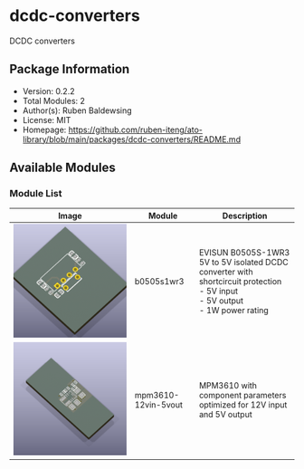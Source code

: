 # dcdc-converters

DCDC converters

## Package Information

- Version: 0.2.2
- Total Modules: 2
- Author(s): Ruben Baldewsing
- License: MIT
- Homepage: https://github.com/ruben-iteng/ato-library/blob/main/packages/dcdc-converters/README.md

## Available Modules

### Module List

| Image | Module | Description |
|-------|--------|-------------|
|![b0505s1wr3](https://github.com/ruben-iteng/ato-library/raw/main/packages/dcdc-converters/assets/b0505s1wr3.png)| b0505s1wr3 | EVISUN B0505S-1WR3 5V to 5V isolated DCDC converter with shortcircuit protection<br>    - 5V input<br>    - 5V output<br>    - 1W power rating |
|![mpm3610-12vin-5vout](https://github.com/ruben-iteng/ato-library/raw/main/packages/dcdc-converters/assets/mpm3610-12vin-5vout.png)| mpm3610-12vin-5vout | MPM3610 with component parameters optimized for 12V input and 5V output |
